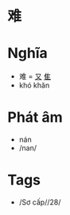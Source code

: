 # 难

# Nghĩa
* 难 = [又](又.md) [隹](隹.md)
* khó khăn

# Phát âm
* nán
*  /nan/

# Tags
* /Sơ cấp//28/

